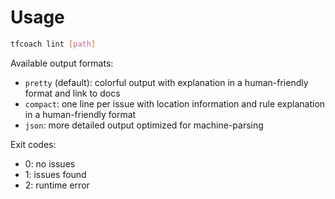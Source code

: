 # Usage

```bash
tfcoach lint [path]
```

Available output formats:

- `pretty` (default): colorful output with explanation in a human-friendly format and link to docs
- `compact`: one line per issue with location information and rule explanation in a human-friendly format
- `json`: more detailed output optimized for machine-parsing

Exit codes:

- 0: no issues
- 1: issues found
- 2: runtime error
